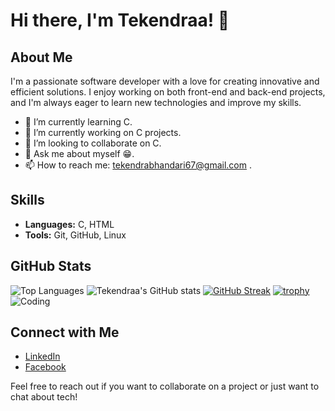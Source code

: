 # Hi there, I'm Tekendraa! 👋
## About Me

I'm a passionate software developer with a love for creating innovative and efficient solutions. I enjoy working on both front-end and back-end projects, and I'm always eager to learn new technologies and improve my skills.

- 🌱 I’m currently learning C.
- 🔭 I’m currently working on C projects.
- 👯 I’m looking to collaborate on C.
- 💬 Ask me about myself 😁.
- 📫 How to reach me: tekendrabhandari67@gmail.com .


## Skills

- **Languages:** C, HTML 
- **Tools:** Git, GitHub, Linux
  

## GitHub Stats
![Top Languages](https://github-readme-stats.vercel.app/api/top-langs/?username=tekendraa&layout=compact&theme=radical)
![Tekendraa's GitHub stats](https://github-readme-stats.vercel.app/api?username=tekendraa&show_icons=true&theme=radical)
[![GitHub Streak](https://github-readme-streak-stats.herokuapp.com/?user=tekendraa&theme=radical)](https://git.io/streak-stats)
[![trophy](https://github-profile-trophy.vercel.app/?username=tekendraa)](https://github.com/ryo-ma/github-profile-trophy)
![Coding](https://media.giphy.com/media/ZVik7pBtu9dNS/giphy.gif)

## Connect with Me

- [LinkedIn](https://linkedin.com/in/tekendraa7)
- [Facebook](https://www.facebook.com/tekendraa7)

Feel free to reach out if you want to collaborate on a project or just want to chat about tech!
